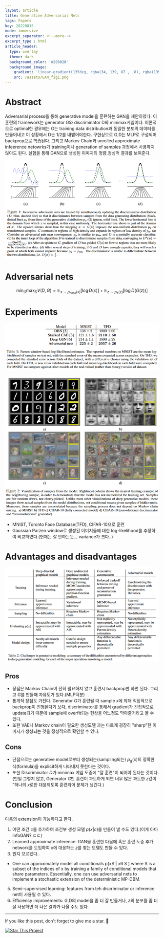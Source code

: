 ```yaml
---
layout: article
title: Generative Adversarial Nets
tags: Papers
key: 20220815
mode: immersive
excerpt_separator: <!--more-->
excerpt_type : html
article_header:
  type: overlay
  theme: dark
  background_color: '#203028'
  background_image:
    gradient: 'linear-gradient(135deg, rgba(34, 139, 87 , .8), rgba(139, 34, 139, .8))'
    src: /assets/GAN_fig1.png
---
```


# Abstract
Adversarial process를 통해 generative model을 훈련하는 GAN을 제안하였다. 이 훈련의 framework는 generator G와 discriminator D의 minimax게임이다. 이론적으로 optimal한 경우에는 G는 training data distribution과 동일한 분포의 데이터를 만들어내고 이 상황에서 D는 1/2를 내뱉어야한다. 구현상으로 G,D는 MLP로 구성되며 backprop으로 학습된다. 그리고 Markov Chain과 unrolled approximate infeerence netowrks가 training이나 generation of samples 과정에서 사용하지 않아도 된다. 실험을 통해 GAN으로 생성된 이미지의 정량,정성적 결과를 보여준다.

![GAN_fig1](/assets/GAN_fig1.png)

<!--more-->

# Adversarial nets

$$
\min_{G} \max_{D} V(D,G)=\mathbb{E}_{x\sim p_{\text{data}}(x)}[\log D(x)] + \mathbb{E}_{z\sim p_z(z)}[\log D(G(z))]
$$


# Experiments

![GAN_table1](/assets/GAN_table1.png)

![GAN_fig2](/assets/GAN_fig2.png)

- MNIST, Toronto Face Database(TFD), CIFAR-10으로 훈련
- Gaussian Parzen window로 생성된 이미지들에 대한 log-likelihood를 추정하여 비교하였다.(현재는 잘 안하는듯.., variance가 크다..)


# Advantages and disadvantages

![GAN_table2](/assets/GAN_table2.png)

## Pros

- 장점은 Markov Chain이 전혀 필요하지 않고 훈련시 backprop만 하면 된다. 그리고 $G$를 만들때 자유도가 있다.(MLP덕분)
- 통계적 장점도 가진다. Generator $G$가 훈련될 때 sample $x$에 의해 직접적으로 backprop이 진행된다기 보다, discriminator를 통해서 gradient가 간접적으로 update되기 때문에 sample에 overfit되는 현상을 어느정도 막아줄거라고 볼 수 있다.
- 또한 VAE나 Markov chain이 필요한 생성모델 과는 다르게 굉장히 "sharp"한 이미지가 생성되는 것을 정성적으로 확인할 수 있다.

## Cons

- 단점으로는 generative model로부터 생성되는(sampling되는) $p_g(x)$의 정확한 식(formula)을 explicit하게 나타내지 못한다는 것이다.
- 또한 Discriminator $D$가 minimax 게임 도중에 "잘 훈련"이 되어야 된다는 것이다.(만일 그렇지 않고, Generator $G$만 훈련이 과도하게 되면 너무 많은 과도한 $z$값이 "하나의 $x$로만 대응되도록 훈련되어 문제가 생긴다.)


# Conclusion

다음의 extension이 가능하다고 한다.

1. 어떤 조건 $c$를 추가하여 조건부 생성 모델 $p(x\lvert c)$를 만들어 낼 수도 있다.(이게 아마 InfoGAN? ㄷㄷ)
2. Learned approximate inference: GAN을 훈련한 다음에 혹은 훈련 도중 추가 network를 도입하여 $x$에 대응하는 $z$를 찾는 모델도 만들 수 있다.
3. 뭔지 모르겠다..

- One can approximately model all conditionals p(xS | x6 S ) where S is a subset of the indices of x by training a family of conditional models that share parameters. Essentially, one can use adversarial nets to implement a stochastic extension of the deterministic MP-DBM.


5. Semi-supervised learning: features from teh discriminator or inference net이 사용될 수 있다.
6. Efficiency improvements: G,D의 model을 좀 더 잘 만들거나, $z$의 분포를 좀 더 잘 사용하면 더 나은 결과가 나올 수도 있다. 

---

If you like this post, don't forget to give me a star. :star2:

[![Star This Project](https://img.shields.io/github/stars/hscho100/hscho100.github.io.svg?label=Stars&style=social)](https://github.com/hscho100/hscho100.github.io/)
